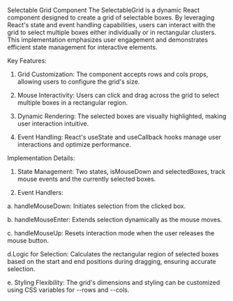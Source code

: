 Selectable Grid Component The SelectableGrid is a dynamic React component designed to create a grid of selectable boxes. By leveraging React's state and event handling capabilities, users can interact with the grid to select multiple boxes either individually or in rectangular clusters. This implementation emphasizes user engagement and demonstrates efficient state management for interactive elements.

Key Features:

1. Grid Customization: The component accepts rows and cols props, allowing users to configure the grid's size.

2. Mouse Interactivity: Users can click and drag across the grid to select multiple boxes in a rectangular region.

3. Dynamic Rendering: The selected boxes are visually highlighted, making user interaction intuitive.

4. Event Handling: React's useState and useCallback hooks manage user interactions and optimize performance.

Implementation Details:

1. State Management: Two states, isMouseDown and selectedBoxes, track mouse events and the currently selected boxes.

2. Event Handlers:

a. handleMouseDown: Initiates selection from the clicked box.

b. handleMouseEnter: Extends selection dynamically as the mouse moves.

c. handleMouseUp: Resets interaction mode when the user releases the mouse button.

d.Logic for Selection: Calculates the rectangular region of selected boxes based on the start and end positions during dragging, ensuring accurate selection.

e. Styling Flexibility: The grid's dimensions and styling can be customized using CSS variables for --rows and --cols.